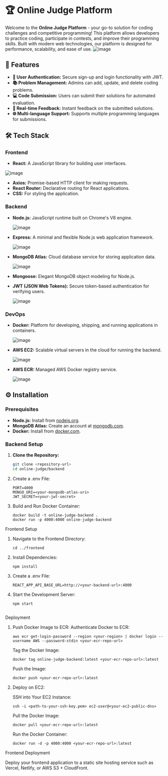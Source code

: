 # 🏆 Online Judge Platform

Welcome to the **Online Judge Platform** - your go-to solution for coding challenges and competitive programming! This platform allows developers to practice coding, participate in contests, and improve their programming skills. Built with modern web technologies, our platform is designed for performance, scalability, and ease of use.
![image](https://github.com/YashSinha047/online-judge/assets/121245329/19a95aec-00da-4340-95fc-7cf6b3ac9d68)


## 🚀 Features

- **👤 User Authentication:** Secure sign-up and login functionality with JWT.
- **📚 Problem Management:** Admins can add, update, and delete coding problems.
- **💻 Code Submission:** Users can submit their solutions for automated evaluation.
- **🔄 Real-time Feedback:** Instant feedback on the submitted solutions.
- **🌐 Multi-language Support:** Supports multiple programming languages for submissions.

## 🛠 Tech Stack

### Frontend

- **React:** A JavaScript library for building user interfaces.
  
 ![image](https://github.com/YashSinha047/online-judge/assets/121245329/287bb51b-cc9b-4eea-9ddb-6c0573d42d7c)

- **Axios:** Promise-based HTTP client for making requests.
- **React Router:** Declarative routing for React applications.
- **CSS:** For styling the application.

### Backend

- **Node.js:** JavaScript runtime built on Chrome's V8 engine.
  
  ![image](https://github.com/YashSinha047/online-judge/assets/121245329/16c03f57-2de6-43aa-9935-9ad709c31573)

- **Express:** A minimal and flexible Node.js web application framework.
  
  ![image](https://github.com/YashSinha047/online-judge/assets/121245329/0b5597ba-481c-447b-8b43-5793169d0384)

- **MongoDB Atlas:** Cloud database service for storing application data.
  
  ![image](https://github.com/YashSinha047/online-judge/assets/121245329/f1dabb2c-93a6-4851-bb63-404b28bdc463)

- **Mongoose:** Elegant MongoDB object modeling for Node.js.
  
- **JWT (JSON Web Tokens):** Secure token-based authentication for verifying users.
  
  ![image](https://github.com/YashSinha047/online-judge/assets/121245329/1ade360e-6d99-4875-9868-b7a5e3c170f4)


### DevOps

- **Docker:** Platform for developing, shipping, and running applications in containers.
  
  ![image](https://github.com/YashSinha047/online-judge/assets/121245329/855e6a96-0dd7-46a2-a518-209fd5cada42)

- **AWS EC2:** Scalable virtual servers in the cloud for running the backend.
  
  ![image](https://github.com/YashSinha047/online-judge/assets/121245329/0a1ec70e-845e-4e3a-bf12-b97947f513b5)

- **AWS ECR:** Managed AWS Docker registry service.
  
  ![image](https://github.com/YashSinha047/online-judge/assets/121245329/7407726e-e153-44e4-a969-3b4e78dfdab8)


## ⚙️ Installation

### Prerequisites

- **Node.js:** Install from [nodejs.org](https://nodejs.org/).
- **MongoDB Atlas:** Create an account at [mongodb.com](https://www.mongodb.com/atlas).
- **Docker:** Install from [docker.com](https://www.docker.com/get-started).

### Backend Setup

1. **Clone the Repository:**
   ```bash
   git clone <repository-url>
   cd online-judge/backend

2. Create a .env File:
   ```
   PORT=4000
   MONGO_URI=<your-mongodb-atlas-uri>
   JWT_SECRET=<your-jwt-secret>

4. Build and Run Docker Container:
   ```
   docker build -t online-judge-backend .
   docker run -p 4000:4000 online-judge-backend

Frontend Setup

1. Navigate to the Frontend Directory:
   ```
   cd ../frontend

3. Install Dependencies:
   ```
   npm install

5. Create a .env File:
   ```
   REACT_APP_API_BASE_URL=http://<your-backend-url>:4000

7. Start the Development Server:
   ```
   npm start


Deployment

1. Push Docker Image to ECR:
   Authenticate Docker to ECR:
   ```
   aws ecr get-login-password --region <your-region> | docker login --username AWS --password-stdin <your-ecr-repo-url>
   ```
   Tag the Docker Image:
   ```
   docker tag online-judge-backend:latest <your-ecr-repo-url>:latest
   ```
   Push the Image:
   ```
   docker push <your-ecr-repo-url>:latest
   ```

3. Deploy on EC2:
   
   SSH into Your EC2 Instance:
   ```
   ssh -i <path-to-your-ssh-key.pem> ec2-user@<your-ec2-public-dns>
   ```
   Pull the Docker Image:
   ```
   docker pull <your-ecr-repo-url>:latest
   ```
   Run the Docker Container:
   ```
   docker run -d -p 4000:4000 <your-ecr-repo-url>:latest
   ```

Frontend Deployment

Deploy your frontend application to a static site hosting service such as Vercel, Netlify, or AWS S3 + CloudFront.
   
